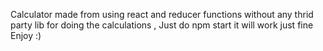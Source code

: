 Calculator made from using react and reducer functions without any thrid party lib for doing the calculations , Just do npm start it will work just fine Enjoy :)
